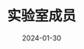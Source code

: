 ---
title: 实验室成员
date: 2024-01-30

type: landing

sections:
  - block: people
    content:
      title: 实验室成员
      # Choose which groups/teams of users to display.
      #   Edit `user_groups` in each user's profile to add them to one or more of these groups.
      user_groups:
          - 教师
          - 博士研究生
          - 硕士研究生
          - 本科生
          - 毕业生
      sort_by: Params.grade
      sort_ascending: false
    design:
      show_role: true
      show_interests: false
      show_social: false
---
